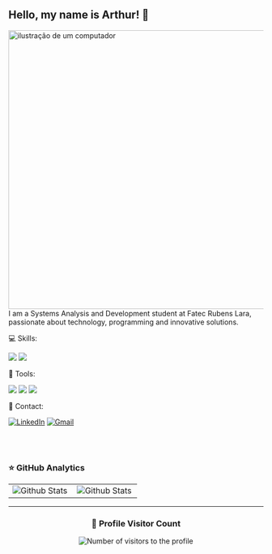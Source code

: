 ## Hello, my name is Arthur! 👋

<img src="https://i.pinimg.com/736x/02/40/e0/0240e0cfa0f95c73c8710459e4d027a4.jpg" alt="ilustração de um computador" min-width="400px" max-width="400px" width="550px" align="right">

<p align="left"> 
  I am a Systems Analysis and Development student at Fatec Rubens Lara,
  passionate about technology, programming and innovative solutions.
</p>

<p align="left">
  💻 Skills:
    <p align="left">
    <img src="https://img.shields.io/badge/C-00599C?style=for-the-badge&logo=c&logoColor=white"/>
    <img src="https://img.shields.io/badge/Python-3776AB?style=for-the-badge&logo=python&logoColor=white"/>
  </p>
</p>

<p align="left">
  💼 Tools:
  <p align="left">
    <img src="https://img.shields.io/badge/-Visual%20Studio%20Code-333333?style=flat&logo=visual-studio-code&logoColor=007ACC"/>
    <img src="https://img.shields.io/badge/Windows-017AD7?style=for-the-badge&logo=windows&logoColor=white"/>
    <img src="https://img.shields.io/badge/Microsoft_Office-D83B01?style=for-the-badge&logo=microsoft-office&logoColor=white"/>
  </p>
</p>

<p align="left">
💬 Contact:
  
[![LinkedIn](https://img.shields.io/badge/LinkedIn-0077B5?style=for-the-badge&logo=linkedin&logoColor=white)](https://www.linkedin.com/in/arthur-oliveira-21ab8a236/)  [![Gmail](https://img.shields.io/badge/Gmail-333333?style=for-the-badge&logo=gmail&logoColor=red)](mailto:artholi321@gmail.com)

</p>
<br> 
<br>

### ⭐ GitHub Analytics

<table align="center">
  <tr>
    <td>
      <img
        align="left"
        src="https://github-readme-stats.vercel.app/api?username=Arthur0li&theme=dark&hide_border=false&include_all_commits=true"
        alt="Github Stats"
      />
    </td>
    <td>
      <img
        align="left"
        src="https://github-readme-stats.vercel.app/api/top-langs/?username=Arthur0li&theme=dark&hide_border=false&include_all_commits=true&count_private=true&layout=compact"
        alt="Github Stats"
      />
    </td>
  </tr>
</table>

--- 

<div align="center">
  <h3><b>📍 Profile Visitor Count</b></h3>
</div>

<p align="center">
  <img
    src="https://profile-counter.glitch.me/Arthur0li/count.svg"
    alt="Number of visitors to the profile"
  />
</p>
